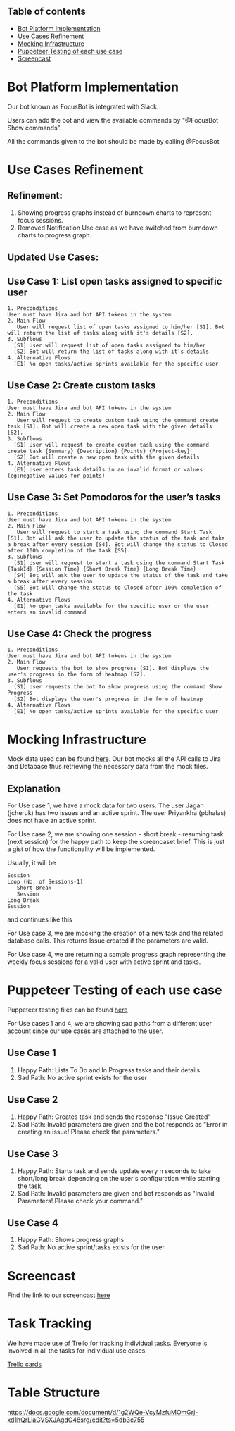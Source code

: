 ## Table of contents
* [Bot Platform Implementation](#bot-platform-implementation)
* [Use Cases Refinement](#use-cases-refinement)
* [Mocking Infrastructure](#mocking-infrastructure)
* [Puppeteer Testing of each use case](#puppeteer-testing-of-each-use-case)
* [Screencast](#screencast)

# Bot Platform Implementation

Our bot known as FocusBot is integrated with Slack. 

Users can add the bot and view the available commands by "@FocusBot Show commands".

All the commands given to the bot should be made by calling @FocusBot <Command>

# Use Cases Refinement

## Refinement:
  
  1. Showing progress graphs instead of burndown charts to represent focus sessions.
  2. Removed Notification Use case as we have switched from burndown charts to progress graph. 
  
## Updated Use Cases:

## Use Case 1: List open tasks assigned to specific user
```
1. Preconditions
User must have Jira and bot API tokens in the system
2. Main Flow
   User will request list of open tasks assigned to him/her [S1]. Bot will return the list of tasks along with it's details [S2]. 
3. Subflows
  [S1] User will request list of open tasks assigned to him/her
  [S2] Bot will return the list of tasks along with it's details
4. Alternative Flows
  [E1] No open tasks/active sprints available for the specific user
```

## Use Case 2:  Create custom tasks
```
1. Preconditions
User must have Jira and bot API tokens in the system
2. Main Flow
   User will request to create custom task using the command create task [S1]. Bot will create a new open task with the given details [S2].
3. Subflows
  [S1] User will request to create custom task using the command create task {Summary} {Description} {Points} {Project-key}
  [S2] Bot will create a new open task with the given details
4. Alternative Flows
  [E1] User enters task details in an invalid format or values (eg:negative values for points)
```

## Use Case 3: Set Pomodoros for the user’s tasks
```
1. Preconditions
User must have Jira and bot API tokens in the system
2. Main Flow
   User will request to start a task using the command Start Task [S1]. Bot will ask the user to update the status of the task and take a break after every session [S4]. Bot will change the status to Closed after 100% completion of the task [S5]. 
3. Subflows
  [S1] User will request to start a task using the command Start Task {TaskId} {Session Time} {Short Break Time} {Long Break Time}
  [S4] Bot will ask the user to update the status of the task and take a break after every session.
  [S5] Bot will change the status to Closed after 100% completion of the task.
4. Alternative Flows
  [E1] No open tasks available for the specific user or the user enters an invalid command
```

## Use Case 4: Check the progress
```
1. Preconditions
User must have Jira and bot API tokens in the system
2. Main Flow
   User requests the bot to show progress [S1]. Bot displays the user's progress in the form of heatmap [S2].
3. Subflows
  [S1] User requests the bot to show progress using the command Show Progress
  [S2] Bot displays the user's progress in the form of heatmap 
4. Alternative Flows
  [E1] No open tasks/active sprints available for the specific user 
```

# Mocking Infrastructure

Mock data used can be found [here](https://github.ncsu.edu/csc510-fall2019/CSC510-3/tree/master/Milestone-1/mock). 
Our bot mocks all the API calls to Jira and Database thus retrieving the necessary data from the mock files.

## Explanation

For Use case 1, we have a mock data for two users. The user Jagan (jcheruk) has two issues and an active sprint. The user Priyankha (pbhalas) does not have an active sprint.

For Use case 2, we are showing one session - short break - resuming task (next session) for the happy path to keep the screencaset brief. This is just a gist of how the functionality will be implemented. 

Usually, it will be

```
Session
Loop (No. of Sessions-1)
   Short Break
   Session
Long Break
Session
```
and continues like this

For Use case 3, we are mocking the creation of a new task and the related database calls. This returns Issue created if the parameters are valid.

For Use case 4, we are returning a sample progress graph representing the weekly focus sessions for a valid user with active sprint and tasks.

# Puppeteer Testing of each use case

Puppeteer testing files can be found [here](https://github.ncsu.edu/csc510-fall2019/CSC510-3/tree/master/integration-testing)

For Use cases 1 and 4, we are showing sad paths from a different user account since our use cases are attached to the user. 

 ## Use Case 1
 1. Happy Path: Lists To Do and In Progress tasks and their details
 2. Sad Path: No active sprint exists for the user
 
 ## Use Case 2
 1. Happy Path: Creates task and sends the response "Issue Created"
 2. Sad Path: Invalid parameters are given and the bot responds as "Error in creating an issue! Please check the parameters."
 
 ## Use Case 3
 1. Happy Path: Starts task and sends update every n seconds to take short/long break depending on the user's configuration while starting the task.
 2. Sad Path: Invalid parameters are given and bot responds as "Invalid Parameters! Please check your command."
 
 ## Use Case 4
 1. Happy Path: Shows progress graphs
 2. Sad Path: No active sprint/tasks exists for the user

# Screencast

Find the link to our screencast [here](https://drive.google.com/file/d/1c0HmPwjlGJhutx8Q9MUbTzvd1fP14kcD/view?usp=sharing)
 
# Task Tracking

We have made use of Trello for tracking individual tasks. Everyone is involved in all the tasks for individual use cases.

[Trello cards](https://trello.com/focusbot) 
   

# Table Structure

https://docs.google.com/document/d/1g2WQe-VcyMzfuMOmGrj-xd1hQrLlaGVSXJAgdG48srg/edit?ts=5db3c755

